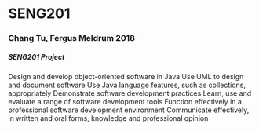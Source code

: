 # SENG201
### Chang Tu, Fergus Meldrum 2018

##### SENG201 Project


Design and develop object-oriented software in Java
Use UML to design and document software
Use Java language features, such as collections, appropriately
Demonstrate software development practices
Learn, use and evaluate a range of software development tools
Function effectively in a professional software development environment
Communicate effectively, in written and oral forms, knowledge and professional opinion
